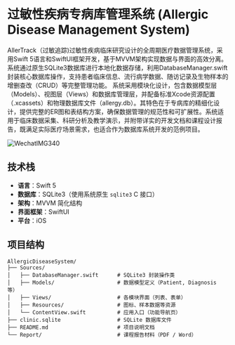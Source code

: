 # 过敏性疾病专病库管理系统 (Allergic Disease Management System)

AllerTrack（过敏追踪)过敏性疾病临床研究设计的全周期医疗数据管理系统，采用Swift 5语言和SwiftUI框架开发，基于MVVM架构实现数据与界面的高效分离。系统通过原生SQLite3数据库进行本地化数据存储，利用DatabaseManager.swift封装核心数据库操作，支持患者临床信息、流行病学数据、随访记录及生物样本的增删查改（CRUD）等完整管理功能。
系统采用模块化设计，包含数据模型层（Models）、视图层（Views）和数据库管理层，并配备标准Xcode资源配置（.xcassets）和物理数据库文件（allergy.db）。其特色在于专病库的精细化设计，提供完整的ER图和表结构方案，确保数据管理的规范性和可扩展性。系统适用于临床数据采集、科研分析及教学演示，并附带详实的开发文档和课程设计报告，既满足实际医疗场景需求，也适合作为数据库系统开发的范例项目。

![WechatIMG340](https://github.com/user-attachments/assets/69372c16-8598-448f-a030-b9bdfc72c035)

##  技术栈

- **语言**：Swift 5
- **数据库**：SQLite3（使用系统原生 `sqlite3` C 接口）
- **架构**：MVVM 简化结构
- **界面框架**：SwiftUI
- **平台**：iOS

##  项目结构

```plaintext
AllergicDiseaseSystem/
├── Sources/
│   ├── DatabaseManager.swift      # SQLite3 封装操作类
│   ├── Models/                    # 数据模型定义（Patient, Diagnosis 等）
│   ├── Views/                     # 各模块界面（列表、表单）
│   ├── Resources/                 # 图标、样本数据等资源
│   └── ContentView.swift          # 应用入口（功能导航页）
├── clinic.sqlite                  # SQLite 数据库文件
├── README.md                      # 项目说明文档
└── Report/                        # 课程报告材料（PDF / Word）
